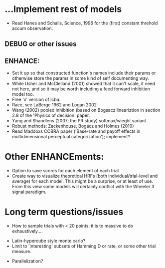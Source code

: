 #  ...Implement rest of models
 * Read Hanes and Schalls, Science, 1996 for the (first) constant threhold accum observation.

## DEBUG or other issues



## ENHANCE:

* Set it up so that constructed function's names include their params or otherwise store the params in some kind of self documenting way.
* While Usher and McClelland (2001) showed that it can't scale, it need not here, and so it may be worth including a feed forward inhibition model too.
* Free 'x' version of lcba.
* Race, see LaBerge 1962 and Logan 2002
* Wang (2002) pooled inhibition (based on Bogsacz lineariztion in section 2.8 of the 'Physics of decision' paper.
* Yang and Shandlens (2007; the PR study) softmax/wieght variant
* Robust methods: Zackenhouse, Bogacz and Holmes (2010)
* Read Maddoxs COBRA paper ('Base-rate and payoff effects in multidimensional perceptual categorization'); implement?

# Other ENHANCEments:

* Option to save scores for each element of each trial
* Create way to visualize theoretical HRFs (both individual/trial-level and average) for each model.  This might be a surprise, or at least of use.  From this view some models will certainly conflict with the Wheeler 3 signal paradigm.

# Long term questions/issues

* How to sample trials with < 20 points; it is to massive to do exhaustively....  
 - Latin-hypercube style monte carlo?
 - Limit to 'interesting' subsets of Hamming D or rate, or some other trial
   measure.
* Parallelization?
